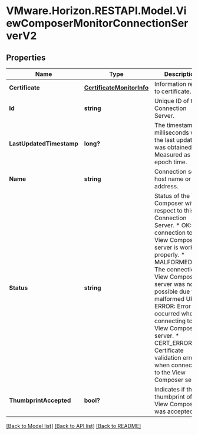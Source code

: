 # VMware.Horizon.RESTAPI.Model.ViewComposerMonitorConnectionServerV2
## Properties

Name | Type | Description | Notes
------------ | ------------- | ------------- | -------------
**Certificate** | [**CertificateMonitorInfo**](CertificateMonitorInfo.md) | Information related to certificate. | [optional] 
**Id** | **string** | Unique ID of the Connection Server. | 
**LastUpdatedTimestamp** | **long?** | The timestamp in milliseconds when the last update was obtained. Measured as epoch time. | [optional] 
**Name** | **string** | Connection server host name or IP address. | 
**Status** | **string** | Status of the View Composer with respect to this Connection Server. * OK: The connection to View Composer server is working properly. * MALFORMED_URL: The connection to View Composer server was not possible due to a malformed URL. * ERROR: Error occurred when connecting to View Composer server. * CERT_ERROR: Certificate validation error when connecting to the View Composer server. | 
**ThumbprintAccepted** | **bool?** | Indicates if the thumbprint of the View Composer was accepted. | 

[[Back to Model list]](../README.md#documentation-for-models) [[Back to API list]](../README.md#documentation-for-api-endpoints) [[Back to README]](../README.md)

